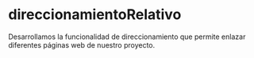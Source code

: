 # direccionamientoRelativo
Desarrollamos la funcionalidad de direccionamiento que permite enlazar diferentes páginas web de nuestro proyecto.
